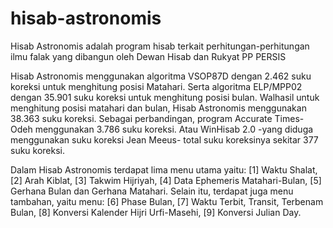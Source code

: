 ﻿# hisab-astronomis

Hisab Astronomis adalah program hisab terkait perhitungan-perhitungan ilmu falak yang dibangun oleh Dewan Hisab dan Rukyat PP PERSIS 

Hisab Astronomis menggunakan algoritma VSOP87D dengan 2.462 suku koreksi untuk menghitung posisi Matahari. Serta algoritma ELP/MPP02 dengan 35.901 suku koreksi untuk menghitung posisi bulan. Walhasil untuk menghitung posisi matahari dan bulan, Hisab Astronomis menggunakan 38.363 suku koreksi. Sebagai perbandingan, program Accurate Times-Odeh menggunakan 3.786 suku koreksi. Atau WinHisab 2.0 -yang diduga menggunakan suku koreksi Jean Meeus- total suku koreksinya sekitar 377 suku koreksi.

Dalam Hisab Astronomis terdapat lima menu utama yaitu: [1] Waktu Shalat, [2] Arah Kiblat, [3] Takwim Hijriyah, [4] Data Ephemeris Matahari-Bulan, [5] Gerhana Bulan dan Gerhana Matahari. Selain itu, terdapat juga menu tambahan, yaitu menu: [6] Phase Bulan, [7] Waktu Terbit, Transit, Terbenam Bulan, [8] Konversi Kalender Hijri Urfi-Masehi, [9] Konversi Julian Day.
